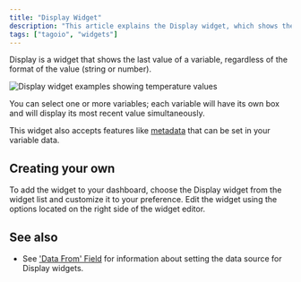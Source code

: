 ```yaml
---
title: "Display Widget"
description: "This article explains the Display widget, which shows the most recent value for a variable (string or number), and describes how to add and customize it on your dashboard."
tags: ["tagoio", "widgets"]
---
```


Display is a widget that shows the last value of a variable, regardless of the format of the value (string or number).

![Display widget examples showing temperature values](/docs_imagem/tagoio/display-widget-2.gif)

You can select one or more variables; each variable will have its own box and will display its most recent value simultaneously.

This widget also accepts features like [metadata](link-to-metadata) that can be set in your variable data.

## Creating your own

To add the widget to your dashboard, choose the Display widget from the widget list and customize it to your preference. Edit the widget using the options located on the right side of the widget editor.

<!-- Image placeholder removed for build -->

## See also

- See ['Data From' Field](link-to-data-from-field) for information about setting the data source for Display widgets.